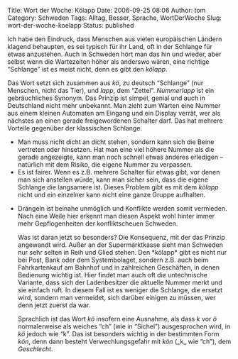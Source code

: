 Title: Wort der Woche: Kölapp
Date: 2006-09-25 08:06
Author: tom
Category: Schweden
Tags: Alltag, Besser, Sprache, WortDerWoche
Slug: wort-der-woche-koelapp
Status: published

Ich habe den Eindruck, dass Menschen aus vielen europäischen Ländern
klagend behaupten, es sei typisch für ihr Land, oft in der Schlange für
etwas anzustehen. Auch in Schweden hört man das hin und wieder, aber
selbst wenn die Wartezeiten höher als anderswo wären, eine richtige
“Schlange” ist es meist nicht, denn es gibt den *kölapp*.

Das Wort setzt sich zusammen aus *kö*, zu deutsch “Schlange” (nur
Menschen, nicht das Tier), und *lapp*, dem “Zettel”. *Nummerlapp* ist
ein gebräuchliches Synonym. Das Prinzip ist simpel, genial und auch in
Deutschland nicht mehr unbekannt. Man zieht zum Warten eine Nummer aus
einem kleinen Automaten am Eingang und ein Display verrät, wer als
nächstes an einen gerade freigewordenen Schalter darf. Das hat mehrere
Vorteile gegenüber der klassischen Schlange.

-   Man muss nicht dicht an dicht stehen, sondern kann sich die Beine
    vertreten oder hinsetzen. Hat man eine viel höhere Nummer als die
    gerade angezeigte, kann man noch schnell etwas anderes erledigen –
    natürlich mit dem Risiko, die eigene Nummer zu verpassen.
-   Es ist fairer. Wenn es z.B. mehrere Schalter für etwas gibt, vor
    denen man sich anstellen würde, kann man sicher sein, dass die
    eigene Schlange die langsamere ist. Dieses Problem gibt es mit dem
    *kölapp* nicht und ein einzelner kann nicht eine ganze Gruppe
    aufhalten.

<ul>
<li>
Drängeln ist beinahe unmöglich und Konflikte werden somit vermieden.
Nach eine Weile hier erkennt man diesen Aspekt wohl hinter immer mehr
Gepflogenheiten der konfliktscheuen Schweden.

</p>
Was ist daran jetzt so besonders? Die Konsequenz, mit der das Prinzip
angewandt wird. Außer an der Supermarktkasse sieht man Schweden nur sehr
selten in Reih und Glied stehen. Den *kölapp* gibt es nicht nur bei
Post, Bank oder dem Systembolaget, sondern z.B. auch beim Fahrkartenkauf
am Bahnhof und in zahlreichen Geschäften, in denen Bedienung wichtig
ist. Hier findet man auch oft die untechnische Variante, dass sich der
Ladenbesitzer die aktuelle Nummer merkt und sie einfach ruft. In diesem
Fall ist es weniger die Schlange, die ersetzt wird, sondern man
vermeidet, sich darüber einigen zu müssen, wer denn jetzt zuerst da war.

Sprachlich ist das Wort *kö* insofern eine Ausnahme, als dass *k* vor
*ö* normalerweise als weiches “ch” (wie in “Sichel”) ausgesprochen wird,
in *kö* jedoch wie “k”. Das ist besonders wichtig in der bestimmten Form
*kön*, denn dann besteht Verwechlungsgefahr mit *kön* (\_k\_ wie “ch”),
dem *Geschlecht*.

